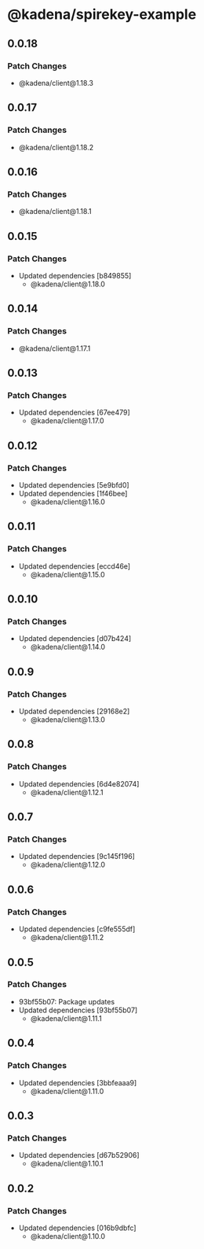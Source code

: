 # @kadena/spirekey-example

## 0.0.18

### Patch Changes

- @kadena/client\@1.18.3

## 0.0.17

### Patch Changes

- @kadena/client\@1.18.2

## 0.0.16

### Patch Changes

- @kadena/client\@1.18.1

## 0.0.15

### Patch Changes

- Updated dependencies \[b849855]
  - @kadena/client\@1.18.0

## 0.0.14

### Patch Changes

- @kadena/client\@1.17.1

## 0.0.13

### Patch Changes

- Updated dependencies \[67ee479]
  - @kadena/client\@1.17.0

## 0.0.12

### Patch Changes

- Updated dependencies \[5e9bfd0]
- Updated dependencies \[1f46bee]
  - @kadena/client\@1.16.0

## 0.0.11

### Patch Changes

- Updated dependencies \[eccd46e]
  - @kadena/client\@1.15.0

## 0.0.10

### Patch Changes

- Updated dependencies \[d07b424]
  - @kadena/client\@1.14.0

## 0.0.9

### Patch Changes

- Updated dependencies \[29168e2]
  - @kadena/client\@1.13.0

## 0.0.8

### Patch Changes

- Updated dependencies \[6d4e82074]
  - @kadena/client\@1.12.1

## 0.0.7

### Patch Changes

- Updated dependencies \[9c145f196]
  - @kadena/client\@1.12.0

## 0.0.6

### Patch Changes

- Updated dependencies \[c9fe555df]
  - @kadena/client\@1.11.2

## 0.0.5

### Patch Changes

- 93bf55b07: Package updates
- Updated dependencies \[93bf55b07]
  - @kadena/client\@1.11.1

## 0.0.4

### Patch Changes

- Updated dependencies \[3bbfeaaa9]
  - @kadena/client\@1.11.0

## 0.0.3

### Patch Changes

- Updated dependencies \[d67b52906]
  - @kadena/client\@1.10.1

## 0.0.2

### Patch Changes

- Updated dependencies \[016b9dbfc]
  - @kadena/client\@1.10.0

